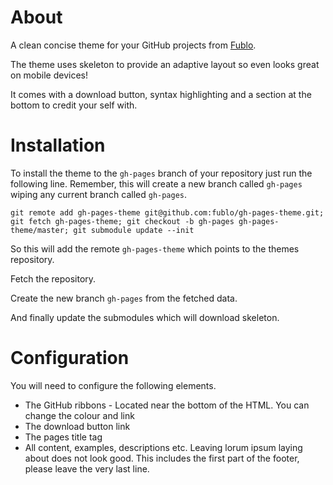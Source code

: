 # About

A clean concise theme for your GitHub projects from [Fublo](http://fublo.net).

The theme uses skeleton to provide an adaptive layout so even looks great on mobile devices!

It comes with a download button, syntax highlighting and a section at the bottom to credit your self with.

# Installation

To install the theme to the `gh-pages` branch of your repository just run the following line. Remember, this will create a new branch called `gh-pages` wiping any current branch called `gh-pages`.

    git remote add gh-pages-theme git@github.com:fublo/gh-pages-theme.git; git fetch gh-pages-theme; git checkout -b gh-pages gh-pages-theme/master; git submodule update --init

So this will add the remote `gh-pages-theme` which points to the themes repository.

Fetch the repository.

Create the new branch `gh-pages` from the fetched data.

And finally update the submodules which will download skeleton.

# Configuration

You will need to configure the following elements.

 * The GitHub ribbons - Located near the bottom of the HTML. You can change the colour and link
 * The download button link
 * The pages title tag
 * All content, examples, descriptions etc. Leaving lorum ipsum laying about does not look good. This includes the first part of the footer, please leave the very last line.